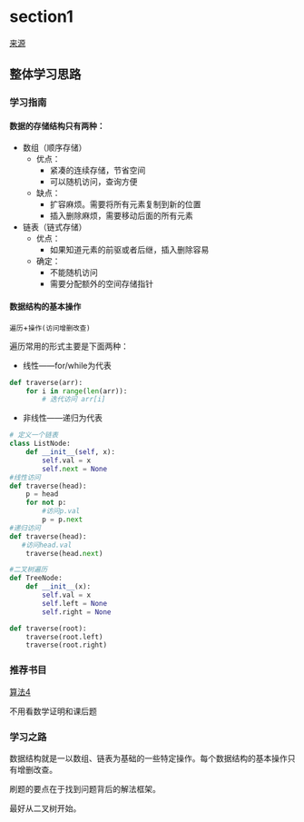 # section1

[来源](https://labuladong.gitbook.io/algo/shu-ju-jie-gou-xi-lie)

## 整体学习思路

### 学习指南

#### 数据的存储结构只有两种：

- 数组（顺序存储）
  - 优点：
    - 紧凑的连续存储，节省空间
    - 可以随机访问，查询方便
  - 缺点：
    - 扩容麻烦。需要将所有元素复制到新的位置
    - 插入删除麻烦，需要移动后面的所有元素
- 链表（链式存储）
  - 优点：
    - 如果知道元素的前驱或者后继，插入删除容易
  - 确定：
    - 不能随机访问
    - 需要分配额外的空间存储指针

#### 数据结构的基本操作

`遍历`+`操作(访问增删改查)`

遍历常用的形式主要是下面两种：

- 线性——for/while为代表

```python
def traverse(arr):
    for i in range(len(arr)):
    	# 迭代访问 arr[i]
```

- 非线性——递归为代表

```python
# 定义一个链表
class ListNode:
    def __init__(self, x):
        self.val = x
        self.next = None
#线性访问        
def traverse(head):
    p = head
    for not p:
        #访问p.val
        p = p.next
#递归访问
def traverse(head):
   #访问head.val
	traverse(head.next)
```

```python
#二叉树遍历
def TreeNode:
    def __init__(x):
        self.val = x
        self.left = None
        self.right = None

def traverse(root):
    traverse(root.left)
    traverse(root.right)
```



### 推荐书目

[算法4](https://item.jd.com/11098789.html)

不用看数学证明和课后题

### 学习之路

数据结构就是一以数组、链表为基础的一些特定操作。每个数据结构的基本操作只有增删改查。

刷题的要点在于找到问题背后的解法框架。

最好从二叉树开始。

